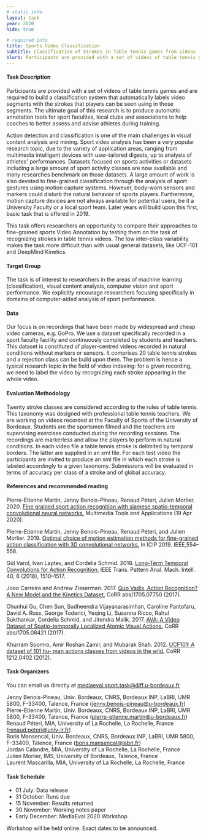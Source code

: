 ```yaml
---
# static info
layout: task
year: 2020
hide: true

# required info
title: Sports Video Classification
subtitle: Classification of Strokes in Table Tennis games from videos
blurb: Participants are provided with a set of videos of table tennis games and are required to build a classification system that automatically labels video segments with the strokes that players can be seen using in those segments. The ultimate goal of this research is to produce automatic annotation tools for sport faculties, local clubs and associations to help coaches to better assess and advise athletes during training.
---
```


<!-- # please respect the structure below-->


#### Task Description
Participants are provided with a set of videos of table tennis games and are required to build a classification system that automatically labels video segments with the strokes that players can be seen using in those segments. The ultimate goal of this research is to produce automatic annotation tools for sport faculties, local clubs and associations to help coaches to better assess and advise athletes during training.

Action detection and classification is one of the main challenges in visual content analysis and mining. Sport video analysis has been a very popular research topic, due to the variety of application areas, ranging from multimedia intelligent devices with user-tailored digests, up to analysis of athletes' performances. Datasets focused on sports activities or datasets including a large amount of sport activity classes are now available and many researches benchmark on those datasets. A large amount of work is also devoted to fine-grained classification through the analysis of sport gestures using motion capture systems. However, body-worn sensors and markers could disturb the natural behavior of sports players. Furthermore, motion capture devices are not always available for potential users, be it a University Faculty or a local sport team. Later years will build upon this first, basic task that is offered in 2019.

This task offers researchers an opportunity to compare their approaches to fine-grained sports Video Annotation by testing them on the task of recognizing strokes in table tennis videos. The low inter-class variability makes the task more difficult than with usual general datasets, like UCF-101 and DeepMind Kinetics.

#### Target Group
The task is of interest to researchers in the areas of machine learning (classification), visual content analysis, computer vision and sport performance. We explicitly encourage researchers focusing specifically in domains of computer-aided analysis of sport performance.

#### Data
Our focus is on recordings that have been made by widespread and cheap video cameras, e.g. GoPro. We use a dataset specifically recorded in a sport faculty facility and continuously completed by students and teachers. This dataset is constituted of player-centred videos recorded in natural conditions without markers or sensors. It comprises 20 table tennis strokes and a rejection class can be build upon them. The problem is hence a typical research topic in the field of video indexing: for a given recording, we need to label the video by recognizing each stroke appearing in the whole video.

#### Evaluation Methodology
Twenty stroke classes are considered according to the rules of table tennis. This taxonomy was designed with professional table tennis teachers. We are working on videos recorded at the Faculty of Sports of the University of Bordeaux. Students are the sportsmen filmed and the teachers are supervising exercises conducted during the recording sessions. The recordings are markerless and allow the players to perform in natural conditions. In each video file a table tennis stroke is delimited by temporal borders. The latter are supplied in an xml file. For each test video the participants are invited to produce an xml file in which each stroke is labeled accordingly to a given taxonomy. Submissions will be evaluated in terms of accuracy per class of a stroke and of global accuracy.

#### References and recommended reading
<!-- # Please use the ACM format for references https://www.acm.org/publications/authors/reference-formatting (but no DOI needed)-->
<!-- # The paper title should be a hyperlink leading to the paper online-->

Pierre-Etienne Martin, Jenny Benois-Pineau, Renaud Péteri, Julien Morlier. 2020. [Fine grained sport action recognition with siamese spatio-temporal convolutional neural networks.](https://link.springer.com/epdf/10.1007/s11042-020-08917-3) Multimedia Tools and Applications (19 Apr 2020).

Pierre-Etienne Martin, Jenny Benois-Pineau, Renaud Péteri, and Julien Morlier. 2019. [Optimal choice of motion estimation methods for fine-grained action  classification with 3D convolutional networks.](https://hal.archives-ouvertes.fr/hal-02326240) In ICIP 2019. IEEE,554–558.

Gül Varol, Ivan Laptev, and Cordelia Schmid. 2018. [Long-Term Temporal Convolutions for Action Recognition.](https://arxiv.org/pdf/1604.04494.pdf) IEEE Trans. Pattern Anal. Mach. Intell. 40, 6 (2018), 1510–1517.

Joao Carreira and Andrew Zisserman. 2017. [Quo Vadis, Action Recognition? A New Model and the Kinetics Dataset.](https://arxiv.org/pdf/1705.07750.pdf) CoRR abs/1705.07750 (2017).

Chunhui Gu, Chen Sun, Sudheendra Vijayanarasimhan, Caroline Pantofaru, David A. Ross, George Toderici, Yeqing Li, Susanna Ricco, Rahul Sukthankar, Cordelia Schmid, and Jitendra Malik. 2017. [AVA: A Video Dataset of Spatio-temporally Localized Atomic Visual Actions.](http://openaccess.thecvf.com/content_cvpr_2018/papers/Gu_AVA_A_Video_CVPR_2018_paper.pdf) CoRR abs/1705.08421 (2017).

Khurram Soomro, Amir Roshan Zamir, and Mubarak Shah. 2012. [UCF101: A dataset of 101 hu- man actions classes from videos in the wild.](https://arxiv.org/pdf/1212.0402.pdf) CoRR 1212.0402 (2012).

#### Task Organizers
You can email us directly at mediaeval.sport.task@diff.u-bordeaux.fr

Jenny Benois-Pineau, Univ. Bordeaux, CNRS,  Bordeaux INP, LaBRI, UMR 5800, F-33400, Talence, France (jenny.benois-pineau@u-bordeaux.fr)<br>
Pierre-Etienne Martin, Univ. Bordeaux, CNRS,  Bordeaux INP, LaBRI, UMR 5800, F-33400, Talence, France (pierre-etienne.martin@u-bordeaux.fr)<br>
Renaud Péteri, MIA, University of La Rochelle, La Rochelle, France (renaud.peteri@univ-lr.fr)<br>
Boris Mansencal, Univ. Bordeaux, CNRS,  Bordeaux INP, LaBRI, UMR 5800, F-33400, Talence, France (boris.mansencal@labri.fr)<br>
Jordan Calandre, MIA, University of La Rochelle, La Rochelle, France<br>
Julien Morlier, IMS, University of Bordeaux, Talence, France<br>
Laurent Mascarilla, MIA, University of La Rochelle, La Rochelle, France

<!-- # add the email address of the contact organizer-->


<!-- #### Task Auxiliaries-->
<!-- # if there are people helping with the task, but are not bearing the main responsibility for the task, they are auxiliaries. Please delete this heading if you have no auxiliaries-->

#### Task Schedule
* 01 July: Data release <!-- # Replace XX with your date. Latest possible is 31 July-->
* 31 October: Runs due <!-- # Replace XX with your date. Latest possible is 31 October-->
* 15 November: Results returned  <!-- Fixed. Please do not change-->
* 30 November: Working notes paper  <!-- Fixed. Please do not change-->
* Early December: MediaEval 2020 Workshop <!-- Fixed. Please do not change-->

Workshop will be held online. Exact dates to be announced.
